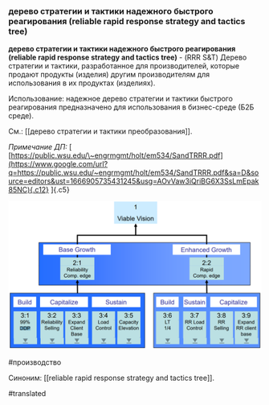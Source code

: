 ### дерево стратегии и тактики надежного быстрого реагирования (reliable rapid response strategy and tactics tree)

**дерево стратегии и тактики надежного быстрого реагирования (reliable rapid response strategy and tactics tree)** - (RRR S&T) Дерево стратегии и тактики, разработанное для производителей, которые продают продукты (изделия) другим производителям для использования в их продуктах (изделиях).

Использование: надежное дерево стратегии и тактики быстрого реагирования предназначено для использования в бизнес-среде (Б2Б среде).

См.: [[дерево стратегии и тактики преобразования]].

*Примечание ДП:* [ [https://public.wsu.edu/\~engrmgmt/holt/em534/SandTRRR.pdf](https://www.google.com/url?q=https://public.wsu.edu/~engrmgmt/holt/em534/SandTRRR.pdf&sa=D&source=editors&ust=1666905735431245&usg=AOvVaw3iQriBG6X3SsLmEpak85NC){.c12} ]{.c5}

![](images/image36.png)

#производство

Синоним: [[reliable rapid response strategy and tactics tree]].

#translated
